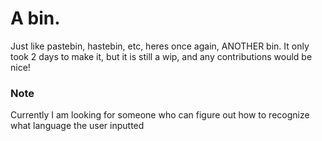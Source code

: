 # A bin.
Just like pastebin, hastebin, etc, heres once again, ANOTHER bin.
It only took 2 days to make it, but it is still a wip, and any contributions would be nice!

### Note
Currently I am looking for someone who can figure out how to recognize what language the user inputted